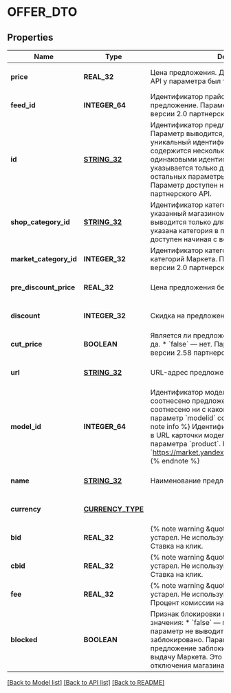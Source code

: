 # OFFER_DTO

## Properties
Name | Type | Description | Notes
------------ | ------------- | ------------- | -------------
**price** | **REAL_32** | Цена предложения.  До версии 2.0 партнерского API у параметра был тип String.  | [optional] [default to null]
**feed_id** | **INTEGER_64** | Идентификатор прайс-листа, содержащего предложение.  Параметр доступен начиная с версии 2.0 партнерского API.  | [optional] [default to null]
**id** | [**STRING_32**](STRING_32.md) | Идентификатор предложения из прайс-листа.  Параметр выводится, если в прайс-листе задан уникальный идентификатор. Если в прайс-листе содержится несколько предложений с одинаковыми идентификаторами, параметр &#x60;id&#x60; указывается только для первого из них, для остальных параметры &#x60;id&#x60; и &#x60;feedId&#x60; не выводятся.  Параметр доступен начиная с версии 2.0 партнерского API.  | [optional] [default to null]
**shop_category_id** | [**STRING_32**](STRING_32.md) | Идентификатор категории предложения, указанный магазином в прайс-листе.  Параметр выводится только для предложений, у которых указана категория в прайс-листе.  Параметр доступен начиная с версии 2.0 партнерского API.  | [optional] [default to null]
**market_category_id** | **INTEGER_32** | Идентификатор категории предложения в дереве категорий Маркета. Параметр доступен начиная с версии 2.0 партнерского API.  | [optional] [default to null]
**pre_discount_price** | **REAL_32** | Цена предложения без скидки. | [optional] [default to null]
**discount** | **INTEGER_32** | Скидка на предложение в процентах. | [optional] [default to null]
**cut_price** | **BOOLEAN** | Является ли предложение уцененным:  * &#x60;true&#x60; — да. * &#x60;false&#x60; — нет.  Параметр доступен начиная с версии 2.58 партнерского API.  | [optional] [default to null]
**url** | [**STRING_32**](STRING_32.md) | URL-адрес предложения на сайте магазина. | [optional] [default to null]
**model_id** | **INTEGER_64** | Идентификатор модели Маркета, с которой соотнесено предложение.  Если предложение не соотнесено ни с какой карточкой модели, то параметр &#x60;modelid&#x60; содержит значение &#x60;0&#x60;.  {% note info %}  Идентификатор модели присутствует в URL карточки модели в виде значения параметра &#x60;product&#x60;. Например: &#x60;https://market.yandex.ru/product/13584121&#x60;.  {% endnote %}  | [default to null]
**name** | [**STRING_32**](STRING_32.md) | Наименование предложения. | [optional] [default to null]
**currency** | [**CURRENCY_TYPE**](CurrencyType.md) |  | [optional] [default to null]
**bid** | **REAL_32** | {% note warning \&quot;\&quot; %}  Этот параметр устарел. Не используйте его.  {% endnote %}  Ставка на клик.  | [optional] [default to null]
**cbid** | **REAL_32** | {% note warning \&quot;\&quot; %}  Этот параметр устарел. Не используйте его.  {% endnote %}  Ставка на клик.  | [optional] [default to null]
**fee** | **REAL_32** | {% note warning \&quot;\&quot; %}  Этот параметр устарел. Не используйте его.  {% endnote %}  Процент комиссии на товар при продаже по CPA.  | [optional] [default to null]
**blocked** | **BOOLEAN** | Признак блокировки предложения. Возможные значения: * &#x60;false&#x60; — предложение активно, параметр не выводится. * &#x60;true&#x60; — предложение заблокировано. Параметр выводится, если предложение заблокировано и не попадает в выдачу Маркета. Это может произойти из-за отключения магазина.  | [optional] [default to null]

[[Back to Model list]](../README.md#documentation-for-models) [[Back to API list]](../README.md#documentation-for-api-endpoints) [[Back to README]](../README.md)


